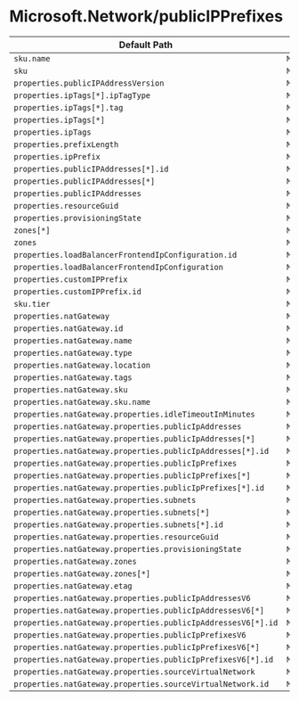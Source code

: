 # Microsoft.Network/publicIPPrefixes

| Default Path | Alias |
|---|---|
| `sku.name` | `Microsoft.Network/publicIPPrefixes/sku.name` |
| `sku` | `Microsoft.Network/publicIPPrefixes/sku` |
| `properties.publicIPAddressVersion` | `Microsoft.Network/publicIPPrefixes/publicIPAddressVersion` |
| `properties.ipTags[*].ipTagType` | `Microsoft.Network/publicIPPrefixes/ipTags[*].ipTagType` |
| `properties.ipTags[*].tag` | `Microsoft.Network/publicIPPrefixes/ipTags[*].tag` |
| `properties.ipTags[*]` | `Microsoft.Network/publicIPPrefixes/ipTags[*]` |
| `properties.ipTags` | `Microsoft.Network/publicIPPrefixes/ipTags` |
| `properties.prefixLength` | `Microsoft.Network/publicIPPrefixes/prefixLength` |
| `properties.ipPrefix` | `Microsoft.Network/publicIPPrefixes/ipPrefix` |
| `properties.publicIPAddresses[*].id` | `Microsoft.Network/publicIPPrefixes/publicIPAddresses[*].id` |
| `properties.publicIPAddresses[*]` | `Microsoft.Network/publicIPPrefixes/publicIPAddresses[*]` |
| `properties.publicIPAddresses` | `Microsoft.Network/publicIPPrefixes/publicIPAddresses` |
| `properties.resourceGuid` | `Microsoft.Network/publicIPPrefixes/resourceGuid` |
| `properties.provisioningState` | `Microsoft.Network/publicIPPrefixes/provisioningState` |
| `zones[*]` | `Microsoft.Network/publicIPPrefixes/zones[*]` |
| `zones` | `Microsoft.Network/publicIPPrefixes/zones` |
| `properties.loadBalancerFrontendIpConfiguration.id` | `Microsoft.Network/publicIPPrefixes/loadBalancerFrontendIpConfiguration.id` |
| `properties.loadBalancerFrontendIpConfiguration` | `Microsoft.Network/publicIPPrefixes/loadBalancerFrontendIpConfiguration` |
| `properties.customIPPrefix` | `Microsoft.Network/publicIPPrefixes/customIPPrefix` |
| `properties.customIPPrefix.id` | `Microsoft.Network/publicIPPrefixes/customIPPrefix.id` |
| `sku.tier` | `Microsoft.Network/publicIPPrefixes/sku.tier` |
| `properties.natGateway` | `Microsoft.Network/publicIPPrefixes/natGateway` |
| `properties.natGateway.id` | `Microsoft.Network/publicIPPrefixes/natGateway.id` |
| `properties.natGateway.name` | `Microsoft.Network/publicIPPrefixes/natGateway.name` |
| `properties.natGateway.type` | `Microsoft.Network/publicIPPrefixes/natGateway.type` |
| `properties.natGateway.location` | `Microsoft.Network/publicIPPrefixes/natGateway.location` |
| `properties.natGateway.tags` | `Microsoft.Network/publicIPPrefixes/natGateway.tags` |
| `properties.natGateway.sku` | `Microsoft.Network/publicIPPrefixes/natGateway.sku` |
| `properties.natGateway.sku.name` | `Microsoft.Network/publicIPPrefixes/natGateway.sku.name` |
| `properties.natGateway.properties.idleTimeoutInMinutes` | `Microsoft.Network/publicIPPrefixes/natGateway.idleTimeoutInMinutes` |
| `properties.natGateway.properties.publicIpAddresses` | `Microsoft.Network/publicIPPrefixes/natGateway.publicIpAddresses` |
| `properties.natGateway.properties.publicIpAddresses[*]` | `Microsoft.Network/publicIPPrefixes/natGateway.publicIpAddresses[*]` |
| `properties.natGateway.properties.publicIpAddresses[*].id` | `Microsoft.Network/publicIPPrefixes/natGateway.publicIpAddresses[*].id` |
| `properties.natGateway.properties.publicIpPrefixes` | `Microsoft.Network/publicIPPrefixes/natGateway.publicIpPrefixes` |
| `properties.natGateway.properties.publicIpPrefixes[*]` | `Microsoft.Network/publicIPPrefixes/natGateway.publicIpPrefixes[*]` |
| `properties.natGateway.properties.publicIpPrefixes[*].id` | `Microsoft.Network/publicIPPrefixes/natGateway.publicIpPrefixes[*].id` |
| `properties.natGateway.properties.subnets` | `Microsoft.Network/publicIPPrefixes/natGateway.subnets` |
| `properties.natGateway.properties.subnets[*]` | `Microsoft.Network/publicIPPrefixes/natGateway.subnets[*]` |
| `properties.natGateway.properties.subnets[*].id` | `Microsoft.Network/publicIPPrefixes/natGateway.subnets[*].id` |
| `properties.natGateway.properties.resourceGuid` | `Microsoft.Network/publicIPPrefixes/natGateway.resourceGuid` |
| `properties.natGateway.properties.provisioningState` | `Microsoft.Network/publicIPPrefixes/natGateway.provisioningState` |
| `properties.natGateway.zones` | `Microsoft.Network/publicIPPrefixes/natGateway.zones` |
| `properties.natGateway.zones[*]` | `Microsoft.Network/publicIPPrefixes/natGateway.zones[*]` |
| `properties.natGateway.etag` | `Microsoft.Network/publicIPPrefixes/natGateway.etag` |
| `properties.natGateway.properties.publicIpAddressesV6` | `Microsoft.Network/publicIPPrefixes/natGateway.publicIpAddressesV6` |
| `properties.natGateway.properties.publicIpAddressesV6[*]` | `Microsoft.Network/publicIPPrefixes/natGateway.publicIpAddressesV6[*]` |
| `properties.natGateway.properties.publicIpAddressesV6[*].id` | `Microsoft.Network/publicIPPrefixes/natGateway.publicIpAddressesV6[*].id` |
| `properties.natGateway.properties.publicIpPrefixesV6` | `Microsoft.Network/publicIPPrefixes/natGateway.publicIpPrefixesV6` |
| `properties.natGateway.properties.publicIpPrefixesV6[*]` | `Microsoft.Network/publicIPPrefixes/natGateway.publicIpPrefixesV6[*]` |
| `properties.natGateway.properties.publicIpPrefixesV6[*].id` | `Microsoft.Network/publicIPPrefixes/natGateway.publicIpPrefixesV6[*].id` |
| `properties.natGateway.properties.sourceVirtualNetwork` | `Microsoft.Network/publicIPPrefixes/natGateway.sourceVirtualNetwork` |
| `properties.natGateway.properties.sourceVirtualNetwork.id` | `Microsoft.Network/publicIPPrefixes/natGateway.sourceVirtualNetwork.id` |

